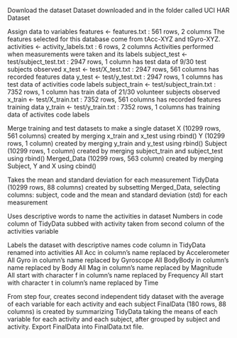 Download the dataset
Dataset downloaded and in the folder called UCI HAR Dataset

Assign data to variables
features <- features.txt : 561 rows, 2 columns
The features selected for this database come from tAcc-XYZ and tGyro-XYZ.
activities <- activity_labels.txt : 6 rows, 2 columns
Activities performed when measurements were taken and its labels
subject_test <- test/subject_test.txt : 2947 rows, 1 column
has test data of 9/30 test subjects observed
x_test <- test/X_test.txt : 2947 rows, 561 columns
has recorded features data
y_test <- test/y_test.txt : 2947 rows, 1 columns
has test data of activities code labels
subject_train <- test/subject_train.txt : 7352 rows, 1 column
has train data of 21/30 volunteer subjects observed
x_train <- test/X_train.txt : 7352 rows, 561 columns
has recorded features training data
y_train <- test/y_train.txt : 7352 rows, 1 columns
has training data of activites code labels

Merge training and test datasets to make a single dataset
X (10299 rows, 561 columns) created by merging x_train and x_test using rbind()
Y (10299 rows, 1 column) created by merging y_train and y_test using rbind()
Subject (10299 rows, 1 column) created by merging subject_train and subject_test using rbind()
Merged_Data (10299 rows, 563 column) created by merging Subject, Y and X using cbind()

Takes the mean and standard deviation for each measurement
TidyData (10299 rows, 88 columns) created by subsetting Merged_Data, selecting columns: subject, code and the mean and standard deviation (std) for each measurement

Uses descriptive words to name the activities in dataset
Numbers in code column of TidyData subbed with activity taken from second column of the activities variable

Labels the dataset with descriptive names
code column in TidyData renamed into activities
All Acc in column’s name replaced by Accelerometer
All Gyro in column’s name replaced by Gyroscope
All BodyBody in column’s name replaced by Body
All Mag in column’s name replaced by Magnitude
All start with character f in column’s name replaced by Frequency
All start with character t in column’s name replaced by Time

From step four, creates second independent tidy dataset with the average of each variable for each activity and each subject
FinalData (180 rows, 88 columns) is created by summarizing TidyData taking the means of each variable for each activity and each subject, after grouped by subject and activity.
Export FinalData into FinalData.txt file.
